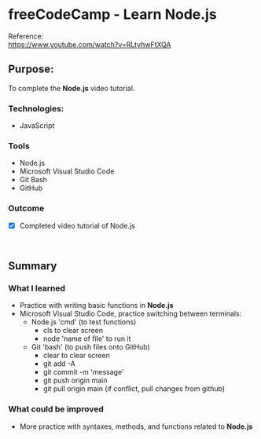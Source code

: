 # freeCodeCamp - Learn Node.js 

Reference:
<br/>
https://www.youtube.com/watch?v=RLtyhwFtXQA


## Purpose: 
To complete the **Node.js** video tutorial. 


### Technologies: 
* JavaScript

### Tools
* Node.js
* Microsoft Visual Studio Code
* Git Bash
* GitHub


### Outcome
* [x] Completed video tutorial of Node.js 

<br />


## Summary

### What I learned
* Practice with writing basic functions in **Node.js**
* Microsoft Visual Studio Code, practice switching between terminals: 
  * Node.js 'cmd' (to test functions)
    * cls to clear screen
    * node 'name of file' to run it 
  * Git 'bash' (to push files onto GitHub) 
    * clear to clear screen
    * git add -A
    * git commit -m 'message'
    * git push origin main 
    * git pull origin main (if conflict, pull changes from github)


### What could be improved
* More practice with syntaxes, methods, and functions related to **Node.js** 



